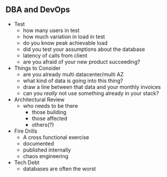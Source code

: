 DBA and DevOps
---
* Test
  * how many users in test
  * how much variation in load in test
  * do you know peak achievable load
  * did you test your assumptions about the database
  * latency of calls from client
  * are you afraid of your new product succeeding?
* Things to Consider
  * are you already multi datacenter/multi AZ
  * what kind of data is going into this thing?
  * draw a line between that data and your monthly invoices
  * can you *really* not use something already in your stack?
* Architectural Review
  * who needs to be there
    * those building
    * those affected
    * others(?)
* Fire Drills
  * A cross functional exercise
  * documented
  * published internally
  * chaos engineering
* Tech Debt
  * databases are often the worst
